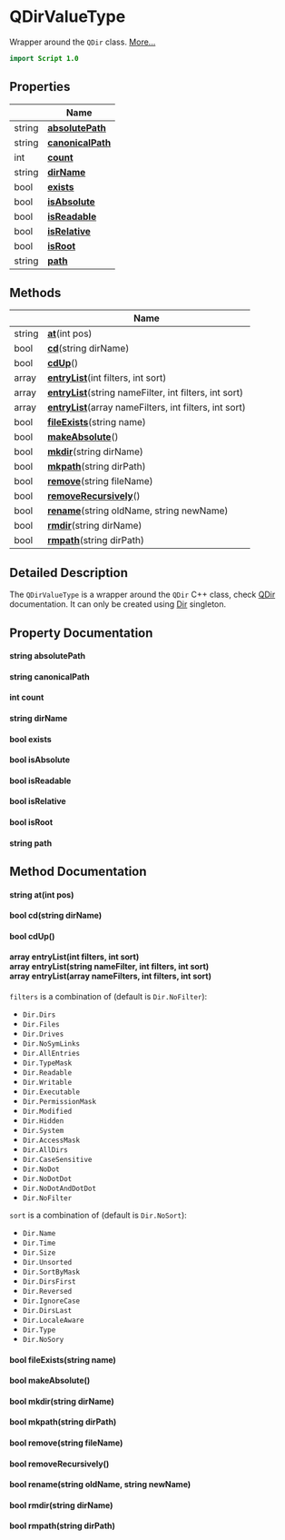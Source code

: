 # QDirValueType

Wrapper around the `QDir` class. [More...](#detailed-description)

```qml
import Script 1.0
```

## Properties

| | Name |
|-|-|
|string|**[absolutePath](#absolutePath)**|
|string|**[canonicalPath](#canonicalPath)**|
|int|**[count](#count)**|
|string|**[dirName](#dirName)**|
|bool|**[exists](#exists)**|
|bool|**[isAbsolute](#isAbsolute)**|
|bool|**[isReadable](#isReadable)**|
|bool|**[isRelative](#isRelative)**|
|bool|**[isRoot](#isRoot)**|
|string|**[path](#path)**|

## Methods

| | Name |
|-|-|
|string |**[at](#at)**(int pos)|
|bool |**[cd](#cd)**(string dirName)|
|bool |**[cdUp](#cdUp)**()|
|array<string> |**[entryList](#entryList)**(int filters, int sort)|
|array<string> |**[entryList](#entryList)**(string nameFilter, int filters, int sort)|
|array<string> |**[entryList](#entryList)**(array<string> nameFilters, int filters, int sort)|
|bool |**[fileExists](#fileExists)**(string name)|
|bool |**[makeAbsolute](#makeAbsolute)**()|
|bool |**[mkdir](#mkdir)**(string dirName)|
|bool |**[mkpath](#mkpath)**(string dirPath)|
|bool |**[remove](#remove)**(string fileName)|
|bool |**[removeRecursively](#removeRecursively)**()|
|bool |**[rename](#rename)**(string oldName, string newName)|
|bool |**[rmdir](#rmdir)**(string dirName)|
|bool |**[rmpath](#rmpath)**(string dirPath)|

## Detailed Description

The `QDirValueType` is a wrapper around the `QDir` C++ class, check [QDir](https://doc.qt.io/qt-5/qdir.html)
documentation. It can only be created using [Dir](dir.md) singleton.

## Property Documentation

#### <a name="absolutePath"></a>string **absolutePath**

#### <a name="canonicalPath"></a>string **canonicalPath**

#### <a name="count"></a>int **count**

#### <a name="dirName"></a>string **dirName**

#### <a name="exists"></a>bool **exists**

#### <a name="isAbsolute"></a>bool **isAbsolute**

#### <a name="isReadable"></a>bool **isReadable**

#### <a name="isRelative"></a>bool **isRelative**

#### <a name="isRoot"></a>bool **isRoot**

#### <a name="path"></a>string **path**

## Method Documentation

#### <a name="at"></a>string **at**(int pos)

#### <a name="cd"></a>bool **cd**(string dirName)

#### <a name="cdUp"></a>bool **cdUp**()

#### <a name="entryList"></a>array<string> **entryList**(int filters, int sort)<br/>array<string> **entryList**(string nameFilter, int filters, int sort)<br/>array<string> **entryList**(array<string> nameFilters, int filters, int sort)

`filters` is a combination of (default is `Dir.NoFilter`):

- `Dir.Dirs`
- `Dir.Files`
- `Dir.Drives`
- `Dir.NoSymLinks`
- `Dir.AllEntries`
- `Dir.TypeMask`
- `Dir.Readable`
- `Dir.Writable`
- `Dir.Executable`
- `Dir.PermissionMask`
- `Dir.Modified`
- `Dir.Hidden`
- `Dir.System`
- `Dir.AccessMask`
- `Dir.AllDirs`
- `Dir.CaseSensitive`
- `Dir.NoDot`
- `Dir.NoDotDot`
- `Dir.NoDotAndDotDot`
- `Dir.NoFilter`

`sort` is a combination of (default is `Dir.NoSort`):

- `Dir.Name`
- `Dir.Time`
- `Dir.Size`
- `Dir.Unsorted`
- `Dir.SortByMask`
- `Dir.DirsFirst`
- `Dir.Reversed`
- `Dir.IgnoreCase`
- `Dir.DirsLast`
- `Dir.LocaleAware`
- `Dir.Type`
- `Dir.NoSory`

#### <a name="fileExists"></a>bool **fileExists**(string name)

#### <a name="makeAbsolute"></a>bool **makeAbsolute**()

#### <a name="mkdir"></a>bool **mkdir**(string dirName)

#### <a name="mkpath"></a>bool **mkpath**(string dirPath)

#### <a name="remove"></a>bool **remove**(string fileName)

#### <a name="removeRecursively"></a>bool **removeRecursively**()

#### <a name="rename"></a>bool **rename**(string oldName, string newName)

#### <a name="rmdir"></a>bool **rmdir**(string dirName)

#### <a name="rmpath"></a>bool **rmpath**(string dirPath)
